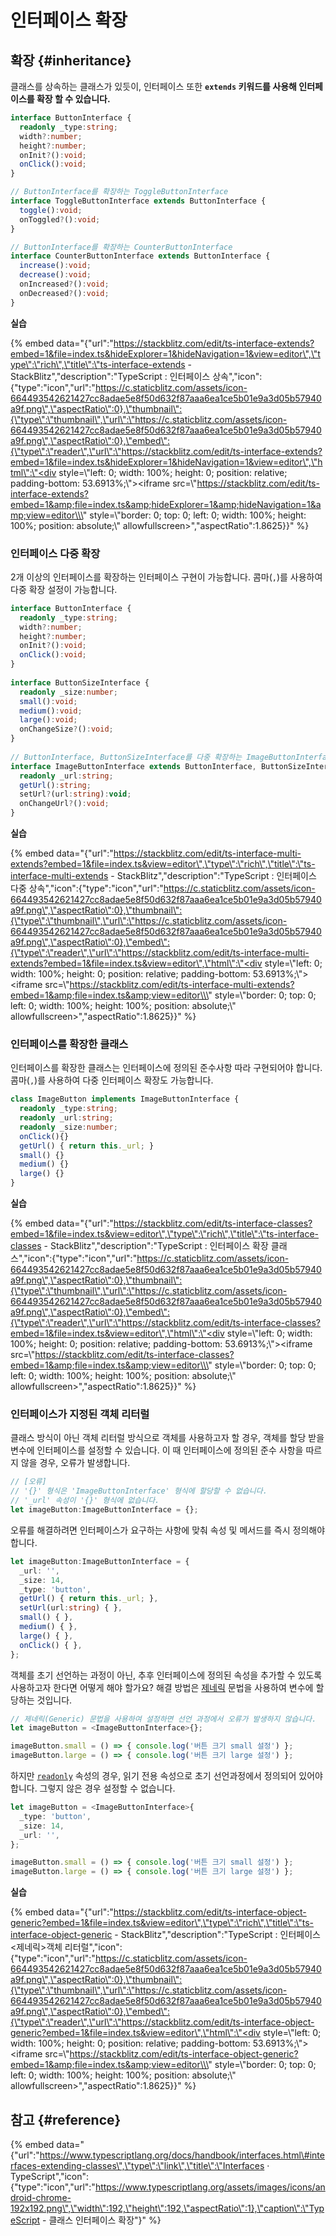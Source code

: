 # 인터페이스 확장

## 확장 {#inheritance}

클래스를 상속하는 클래스가 있듯이, 인터페이스 또한 **`extends` 키워드를 사용해 인터페이스를 확장 할 수 있습니다.** 

```typescript
interface ButtonInterface {
  readonly _type:string;
  width?:number;
  height?:number;
  onInit?():void;
  onClick():void;
}

// ButtonInterface를 확장하는 ToggleButtonInterface
interface ToggleButtonInterface extends ButtonInterface {
  toggle():void;
  onToggled?():void;
}

// ButtonInterface를 확장하는 CounterButtonInterface
interface CounterButtonInterface extends ButtonInterface {
  increase():void;
  decrease():void;
  onIncreased?():void;
  onDecreased?():void;
}
```

**실습**

{% embed data="{\"url\":\"https://stackblitz.com/edit/ts-interface-extends?embed=1&file=index.ts&hideExplorer=1&hideNavigation=1&view=editor\",\"type\":\"rich\",\"title\":\"ts-interface-extends - StackBlitz\",\"description\":\"TypeScript : 인터페이스 상속\",\"icon\":{\"type\":\"icon\",\"url\":\"https://c.staticblitz.com/assets/icon-664493542621427cc8adae5e8f50d632f87aaa6ea1ce5b01e9a3d05b57940a9f.png\",\"aspectRatio\":0},\"thumbnail\":{\"type\":\"thumbnail\",\"url\":\"https://c.staticblitz.com/assets/icon-664493542621427cc8adae5e8f50d632f87aaa6ea1ce5b01e9a3d05b57940a9f.png\",\"aspectRatio\":0},\"embed\":{\"type\":\"reader\",\"url\":\"https://stackblitz.com/edit/ts-interface-extends?embed=1&file=index.ts&hideExplorer=1&hideNavigation=1&view=editor\",\"html\":\"<div style=\\\"left: 0; width: 100%; height: 0; position: relative; padding-bottom: 53.6913%;\\\"><iframe src=\\\"https://stackblitz.com/edit/ts-interface-extends?embed=1&amp;file=index.ts&amp;hideExplorer=1&amp;hideNavigation=1&amp;view=editor\\\" style=\\\"border: 0; top: 0; left: 0; width: 100%; height: 100%; position: absolute;\\\" allowfullscreen></iframe></div>\",\"aspectRatio\":1.8625}}" %}

### 인터페이스 다중 확장

2개 이상의 인터페이스를 확장하는 인터페이스 구현이 가능합니다. 콤마\(`,`\)를 사용하여 다중 확장 설정이 가능합니다.

```typescript
interface ButtonInterface {
  readonly _type:string;
  width?:number;
  height?:number;
  onInit?():void;
  onClick():void;
}
​
interface ButtonSizeInterface {
  readonly _size:number;
  small():void;
  medium():void;
  large():void;
  onChangeSize?():void;
}
​
// ButtonInterface, ButtonSizeInterface를 다중 확장하는 ImageButtonInterface
interface ImageButtonInterface extends ButtonInterface, ButtonSizeInterface {
  readonly _url:string;
  getUrl():string;
  setUrl?(url:string):void;
  onChangeUrl?():void;
}
```

**실습**

{% embed data="{\"url\":\"https://stackblitz.com/edit/ts-interface-multi-extends?embed=1&file=index.ts&view=editor\",\"type\":\"rich\",\"title\":\"ts-interface-multi-extends - StackBlitz\",\"description\":\"TypeScript : 인터페이스 다중 상속\",\"icon\":{\"type\":\"icon\",\"url\":\"https://c.staticblitz.com/assets/icon-664493542621427cc8adae5e8f50d632f87aaa6ea1ce5b01e9a3d05b57940a9f.png\",\"aspectRatio\":0},\"thumbnail\":{\"type\":\"thumbnail\",\"url\":\"https://c.staticblitz.com/assets/icon-664493542621427cc8adae5e8f50d632f87aaa6ea1ce5b01e9a3d05b57940a9f.png\",\"aspectRatio\":0},\"embed\":{\"type\":\"reader\",\"url\":\"https://stackblitz.com/edit/ts-interface-multi-extends?embed=1&file=index.ts&view=editor\",\"html\":\"<div style=\\\"left: 0; width: 100%; height: 0; position: relative; padding-bottom: 53.6913%;\\\"><iframe src=\\\"https://stackblitz.com/edit/ts-interface-multi-extends?embed=1&amp;file=index.ts&amp;view=editor\\\" style=\\\"border: 0; top: 0; left: 0; width: 100%; height: 100%; position: absolute;\\\" allowfullscreen></iframe></div>\",\"aspectRatio\":1.8625}}" %}

### 인터페이스를 확장한 클래스

인터페이스를 확장한 클래스는 인터페이스에 정의된 준수사항 따라 구현되어야 합니다. 콤마\(`,`\)를 사용하여 다중 인터페이스 확장도 가능합니다.

```typescript
class ImageButton implements ImageButtonInterface {
  readonly _type:string;
  readonly _url:string;
  readonly _size:number;
  onClick(){}
  getUrl() { return this._url; }
  small() {}
  medium() {}
  large() {}
}
```

**실습**

{% embed data="{\"url\":\"https://stackblitz.com/edit/ts-interface-classes?embed=1&file=index.ts&view=editor\",\"type\":\"rich\",\"title\":\"ts-interface-classes - StackBlitz\",\"description\":\"TypeScript : 인터페이스 확장 클래스\",\"icon\":{\"type\":\"icon\",\"url\":\"https://c.staticblitz.com/assets/icon-664493542621427cc8adae5e8f50d632f87aaa6ea1ce5b01e9a3d05b57940a9f.png\",\"aspectRatio\":0},\"thumbnail\":{\"type\":\"thumbnail\",\"url\":\"https://c.staticblitz.com/assets/icon-664493542621427cc8adae5e8f50d632f87aaa6ea1ce5b01e9a3d05b57940a9f.png\",\"aspectRatio\":0},\"embed\":{\"type\":\"reader\",\"url\":\"https://stackblitz.com/edit/ts-interface-classes?embed=1&file=index.ts&view=editor\",\"html\":\"<div style=\\\"left: 0; width: 100%; height: 0; position: relative; padding-bottom: 53.6913%;\\\"><iframe src=\\\"https://stackblitz.com/edit/ts-interface-classes?embed=1&amp;file=index.ts&amp;view=editor\\\" style=\\\"border: 0; top: 0; left: 0; width: 100%; height: 100%; position: absolute;\\\" allowfullscreen></iframe></div>\",\"aspectRatio\":1.8625}}" %}

### 인터페이스가 지정된 객체 리터럴

클래스 방식이 아닌 객체 리터럴 방식으로 객체를 사용하고자 할 경우, 객체를 할당 받을 변수에 인터페이스를 설정할 수 있습니다. 이 때 인터페이스에 정의된 준수 사항을 따르지 않을 경우, 오류가 발생합니다.

```typescript
// [오류]
// '{}' 형식은 'ImageButtonInterface' 형식에 할당할 수 없습니다.
// '_url' 속성이 '{}' 형식에 없습니다.
let imageButton:ImageButtonInterface = {};
```

오류를 해결하려면 인터페이스가 요구하는 사항에 맞춰 속성 및 메서드를 즉시 정의해야 합니다.

```typescript
let imageButton:ImageButtonInterface = {
  _url: '',
  _size: 14,
  _type: 'button',
  getUrl() { return this._url; },
  setUrl(url:string) { },
  small() { },
  medium() { },
  large() { },
  onClick() { },
};
```

객체를 초기 선언하는 과정이 아닌, 추후 인터페이스에 정의된 속성을 추가할 수 있도록 사용하고자 한다면 어떻게 해야 할가요? 해결 방법은 [제네릭](https://uid.gitbook.io/typescript/generics) 문법을 사용하여 변수에 할당하는 것입니다.

```typescript
// 제네릭(Generic) 문법을 사용하여 설정하면 선언 과정에서 오류가 발생하지 않습니다.
let imageButton = <ImageButtonInterface>{};

imageButton.small = () => { console.log('버튼 크기 small 설정') };
imageButton.large = () => { console.log('버튼 크기 large 설정') };
```

하지만 [`readonly`](undefined.md) 속성의 경우, 읽기 전용 속성으로 초기 선언과정에서 정의되어 있어야 합니다. 그렇지 않은 경우 설정할 수 없습니다.

```typescript
let imageButton = <ImageButtonInterface>{
  _type: 'button',
  _size: 14,
  _url: '',
};

imageButton.small = () => { console.log('버튼 크기 small 설정') };
imageButton.large = () => { console.log('버튼 크기 large 설정') };
```

**실습**

{% embed data="{\"url\":\"https://stackblitz.com/edit/ts-interface-object-generic?embed=1&file=index.ts&view=editor\",\"type\":\"rich\",\"title\":\"ts-interface-object-generic - StackBlitz\",\"description\":\"TypeScript : 인터페이스 <제네릭>객체 리터럴\",\"icon\":{\"type\":\"icon\",\"url\":\"https://c.staticblitz.com/assets/icon-664493542621427cc8adae5e8f50d632f87aaa6ea1ce5b01e9a3d05b57940a9f.png\",\"aspectRatio\":0},\"thumbnail\":{\"type\":\"thumbnail\",\"url\":\"https://c.staticblitz.com/assets/icon-664493542621427cc8adae5e8f50d632f87aaa6ea1ce5b01e9a3d05b57940a9f.png\",\"aspectRatio\":0},\"embed\":{\"type\":\"reader\",\"url\":\"https://stackblitz.com/edit/ts-interface-object-generic?embed=1&file=index.ts&view=editor\",\"html\":\"<div style=\\\"left: 0; width: 100%; height: 0; position: relative; padding-bottom: 53.6913%;\\\"><iframe src=\\\"https://stackblitz.com/edit/ts-interface-object-generic?embed=1&amp;file=index.ts&amp;view=editor\\\" style=\\\"border: 0; top: 0; left: 0; width: 100%; height: 100%; position: absolute;\\\" allowfullscreen></iframe></div>\",\"aspectRatio\":1.8625}}" %}

## 참고 {#reference}

{% embed data="{\"url\":\"https://www.typescriptlang.org/docs/handbook/interfaces.html\#interfaces-extending-classes\",\"type\":\"link\",\"title\":\"Interfaces · TypeScript\",\"icon\":{\"type\":\"icon\",\"url\":\"https://www.typescriptlang.org/assets/images/icons/android-chrome-192x192.png\",\"width\":192,\"height\":192,\"aspectRatio\":1},\"caption\":\"TypeScript - 클래스 인터페이스 확장\"}" %}

